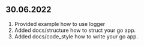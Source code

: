 ## 30.06.2022
1. Provided example how to use logger
2. Added docs/structure how to struct your go app.
3. Added docs/code_style how to write your go app.